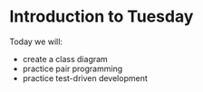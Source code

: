 # Introduction to Tuesday

Today we will:

- create a class diagram
- practice pair programming
- practice test-driven development
